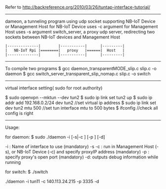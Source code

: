 Refer to http://backreference.org/2010/03/26/tuntap-interface-tutorial/ 

-----

dameon, a tunneling program using udp socket supporting NB-IoT Device or Management Host 
	for NB-IoT Device uses -c argument
	for Management Host uses -s argument
switch_server, a proxy udp server, redirecting two sockets between NB-IoT devices and Management Host

    |--------------|        |-----------|      |---------|
    |   NB-IoT Rpi |========|   proxy   |======|  Host   |
    |--------------|        |-----------|      |---------|

-----

To compile two programs
$ gcc daemon_transparentMODE_slip.c slip.c -o daemon
$ gcc switch_server_transparent_slip_nomap.c slip.c -o switch

-----

virtual interface setting( sudo for root authority)

$ sudo openvpn --mktun --dev tun2
$ sudo ip link set tun2 up
$ sudo ip addr add 192.168.0.2/24 dev tun2		//set virtual ip address
$ sudo ip link set dev tun2 mtu 500  			//set tun interface mtu to 500 bytes
$ ifconfig 										//check all config is right

--------

Usage: 

for daemon:
	$ sudo ./daemon -i <ifacename> [-s|-c <proxyIP>] [-p <port>] [-d]
	
-i <ifacename>: Name of interface to use (mandatory)
-s -c <proxyIP>: run in Management Host (-s), or NB-IoT Device (-c) and specify proxyIP address (mandatory)
-p <port>: specify proxy's open port (mandatory)
-d: outputs debug information while running

for switch:
	$ ./switch <Port for NB-IoT Device> <Port for Management Host>

 ./daemon -i tun11 -c 140.113.24.215 -p 3335 -d